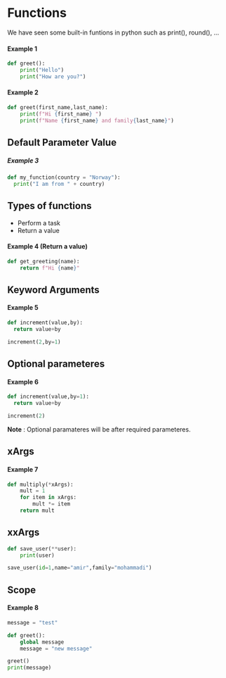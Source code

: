 # Functions 

We have seen some built-in funtions in python such as print(), round(), ...

#### Example 1
```python
def greet():
    print("Hello")
    print("How are you?")
```

#### Example 2
```python
def greet(first_name,last_name):
    print(f"Hi {first_name} ")
    print(f"Name {first_name} and family{last_name}")
```

## Default Parameter Value

##### Example 3
```python
def my_function(country = "Norway"):
  print("I am from " + country)
```



## Types of functions 

* Perform a task
* Return a value

#### Example 4 (Return a value)
```python
def get_greeting(name):
    return f"Hi {name}"
```

## Keyword Arguments

#### Example 5

```python
def increment(value,by):
  return value+by

increment(2,by=1) 
```

## Optional parameteres

#### Example 6

```python
def increment(value,by=1):
  return value+by

increment(2) 
```

**Note** : Optional paramateres will be after required parameteres.

## xArgs

#### Example 7 

```python
def multiply(*xArgs):
    mult = 1
    for item in xArgs:
        mult *= item
    return mult
```

## xxArgs

```python
def save_user(**user):
    print(user)

save_user(id=1,name="amir",family="mohammadi")
```

## Scope

#### Example 8
```python
message = "test"

def greet():
    global message
    message = "new message"

greet()
print(message)
```